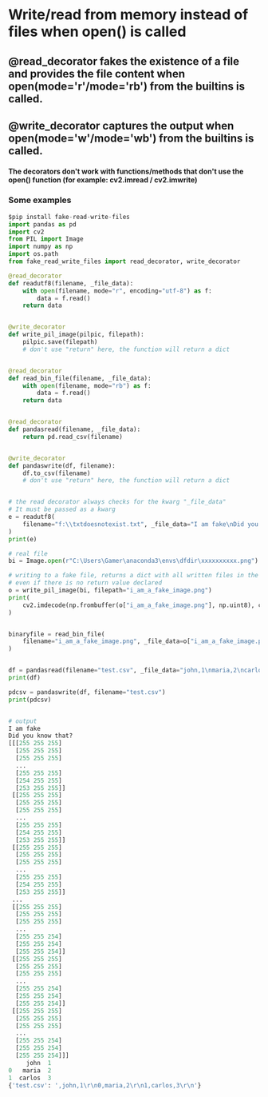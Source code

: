 # Write/read from memory instead of files when open() is called 

## @read_decorator fakes the existence of a file and provides the file content when open(mode='r'/mode='rb') from the builtins is called. 
## @write_decorator captures the output when open(mode='w'/mode='wb') from the builtins is called. 

#### The decorators don't work with functions/methods that don't use the open() function (for example: cv2.imread / cv2.imwrite)

### Some examples 
```python
$pip install fake-read-write-files
import pandas as pd
import cv2
from PIL import Image
import numpy as np
import os.path
from fake_read_write_files import read_decorator, write_decorator

@read_decorator
def readutf8(filename, _file_data):
    with open(filename, mode="r", encoding="utf-8") as f:
        data = f.read()
    return data


@write_decorator
def write_pil_image(pilpic, filepath):
    pilpic.save(filepath)
    # don't use "return" here, the function will return a dict


@read_decorator
def read_bin_file(filename, _file_data):
    with open(filename, mode="rb") as f:
        data = f.read()
    return data


@read_decorator
def pandasread(filename, _file_data):
    return pd.read_csv(filename)


@write_decorator
def pandaswrite(df, filename):
    df.to_csv(filename)
    # don't use "return" here, the function will return a dict


# the read decorator always checks for the kwarg "_file_data"
# It must be passed as a kwarg
e = readutf8(
    filename="f:\\txtdoesnotexist.txt", _file_data="I am fake\nDid you know that?"
)
print(e)

# real file
bi = Image.open(r"C:\Users\Gamer\anaconda3\envs\dfdir\xxxxxxxxxx.png")

# writing to a fake file, returns a dict with all written files in the function,
# even if there is no return value declared
o = write_pil_image(bi, filepath="i_am_a_fake_image.png")
print(
    cv2.imdecode(np.frombuffer(o["i_am_a_fake_image.png"], np.uint8), cv2.IMREAD_COLOR)
)


binaryfile = read_bin_file(
    filename="i_am_a_fake_image.png", _file_data=o["i_am_a_fake_image.png"]
)


df = pandasread(filename="test.csv", _file_data="john,1\nmaria,2\ncarlos,3")
print(df)

pdcsv = pandaswrite(df, filename="test.csv")
print(pdcsv)


# output 
I am fake
Did you know that?
[[[255 255 255]
  [255 255 255]
  [255 255 255]
  ...
  [255 255 255]
  [254 255 255]
  [253 255 255]]
 [[255 255 255]
  [255 255 255]
  [255 255 255]
  ...
  [255 255 255]
  [254 255 255]
  [253 255 255]]
 [[255 255 255]
  [255 255 255]
  [255 255 255]
  ...
  [255 255 255]
  [254 255 255]
  [253 255 255]]
 ...
 [[255 255 255]
  [255 255 255]
  [255 255 255]
  ...
  [255 255 254]
  [255 255 254]
  [255 255 254]]
 [[255 255 255]
  [255 255 255]
  [255 255 255]
  ...
  [255 255 254]
  [255 255 254]
  [255 255 254]]
 [[255 255 255]
  [255 255 255]
  [255 255 255]
  ...
  [255 255 254]
  [255 255 254]
  [255 255 254]]]
     john  1
0   maria  2
1  carlos  3
{'test.csv': ',john,1\r\n0,maria,2\r\n1,carlos,3\r\n'}


```




